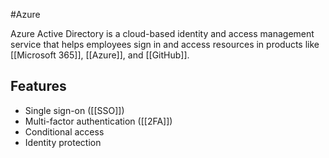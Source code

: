 #Azure

Azure Active Directory is a cloud-based identity and access management service that helps employees sign in and access resources in products like [[Microsoft 365]], [[Azure]], and [[GitHub]].

## Features

- Single sign-on  ([[SSO]])
- Multi-factor authentication ([[2FA]])
- Conditional access
- Identity protection